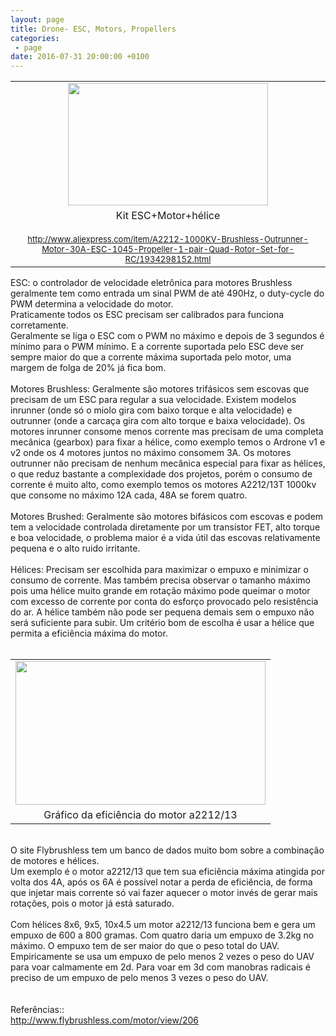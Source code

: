 ```yaml
---
layout: page
title: Drone- ESC, Motors, Propellers
categories:
 - page
date: 2016-07-31 20:00:00 +0100
---
```


<div dir="ltr" style="text-align: left;" trbidi="on">
<table align="center" cellpadding="0" cellspacing="0" class="tr-caption-container" style="margin-left: auto; margin-right: auto; text-align: center;"><tbody>
<tr><td style="text-align: center;"><a href="http://3.bp.blogspot.com/-Dda_gvmz0_o/VFN_iH65bJI/AAAAAAAAthQ/CDkYxgEPHHI/s1600/kit-esc-motor-helice.PNG" imageanchor="1" style="margin-left: auto; margin-right: auto;"><img border="0" height="196" src="https://3.bp.blogspot.com/-Dda_gvmz0_o/VFN_iH65bJI/AAAAAAAAthQ/CDkYxgEPHHI/s1600/kit-esc-motor-helice.PNG" width="320"/></a></td></tr>
<tr><td class="tr-caption" style="text-align: center;">Kit ESC+Motor+hélice<br/>
<br/>
<span style="font-size: small; text-align: left;"><a href="http://www.aliexpress.com/item/A2212-1000KV-Brushless-Outrunner-Motor-30A-ESC-1045-Propeller-1-pair-Quad-Rotor-Set-for-RC/1934298152.html">http://www.aliexpress.com/item/A2212-1000KV-Brushless-Outrunner-Motor-30A-ESC-1045-Propeller-1-pair-Quad-Rotor-Set-for-RC/1934298152.html</a></span></td></tr>
</tbody></table>
ESC: o controlador de velocidade eletrônica para motores Brushless geralmente tem como entrada um sinal PWM de até 490Hz, o duty-cycle do PWM determina a velocidade do motor.<br/>
Praticamente todos os ESC precisam ser calibrados para funciona corretamente.<br/>
Geralmente se liga o ESC com o PWM no máximo e depois de 3 segundos é mínimo para o PWM mínimo. E a corrente suportada pelo ESC deve ser sempre maior do que a corrente máxima suportada pelo motor, uma margem de folga de 20% já fica bom.<br/>
<br/>
Motores Brushless: Geralmente são motores trifásicos sem escovas que precisam de um ESC para regular a sua velocidade. Existem modelos inrunner (onde só o miolo gira com baixo torque e alta velocidade) e outrunner (onde a carcaça gira com alto torque e baixa velocidade). Os motores inrunner consome menos corrente mas precisam de uma completa mecânica (gearbox) para fixar a hélice, como exemplo temos o Ardrone v1 e v2 onde os 4 motores juntos no máximo consomem 3A. Os motores outrunner não precisam de nenhum mecânica especial para fixar as hélices, o que reduz bastante a complexidade dos projetos, porém o consumo de corrente é muito alto, como exemplo temos os motores A2212/13T 1000kv que consome no máximo 12A cada, 48A se forem quatro.<br/>
<br/>
Motores Brushed: Geralmente são motores bifásicos com escovas e podem tem a velocidade controlada diretamente por um transistor FET, alto torque e boa velocidade, o problema maior é a vida útil das escovas relativamente pequena e o alto ruido irritante.<br/>
<br/>
Hélices: Precisam ser escolhida para maximizar o empuxo e minimizar o consumo de corrente. Mas também precisa observar o tamanho máximo pois uma hélice muito grande em rotação máximo pode queimar o motor com excesso de corrente por conta do esforço provocado pelo resistência do ar. A hélice também não pode ser pequena demais sem o empuxo não será suficiente para subir. Um critério bom de escolha é usar a hélice que permita a eficiência máxima do motor.<br/>
<br/>
<table align="center" cellpadding="0" cellspacing="0" class="tr-caption-container" style="margin-left: auto; margin-right: auto; text-align: center;"><tbody>
<tr><td style="text-align: center;"><a href="http://1.bp.blogspot.com/-wPsxz_S8yGs/VFNj2oKw0-I/AAAAAAAAthA/cH-sgE1kqSc/s1600/a2212-13t-eficiencia.png" imageanchor="1" style="margin-left: auto; margin-right: auto;"><img border="0" height="230" src="https://1.bp.blogspot.com/-wPsxz_S8yGs/VFNj2oKw0-I/AAAAAAAAthA/cH-sgE1kqSc/s1600/a2212-13t-eficiencia.png" width="400"/></a></td></tr>
<tr><td class="tr-caption" style="text-align: center;">Gráfico da eficiência do motor a2212/13</td></tr>
</tbody></table>
<br/>
O site Flybrushless tem um banco de dados muito bom sobre a combinação de motores e hélices.<br/>
Um exemplo é o motor a2212/13 que tem sua eficiência máxima atingida por volta dos 4A, após os 6A é possível notar a perda de eficiência, de forma que injetar mais corrente só vai fazer aquecer o motor invés de gerar mais rotações, pois o motor já está saturado.<br/>
<br/>
Com hélices 8x6, 9x5, 10x4.5 um motor a2212/13 funciona bem e gera um empuxo de 600 a 800 gramas. Com quatro daria um empuxo de 3.2kg no máximo. O empuxo tem de ser maior do que o peso total do UAV. Empiricamente se usa um empuxo de pelo menos 2 vezes o peso do UAV para voar calmamente em 2d. Para voar em 3d com manobras radicais é preciso de um empuxo de pelo menos 3 vezes o peso do UAV.<br/>
<br/>
<br/>
Referências::<br/>
<a href="http://www.flybrushless.com/motor/view/206">http://www.flybrushless.com/motor/view/206</a><br/>
<br/>
<br/>
<br/>
<br/></div>